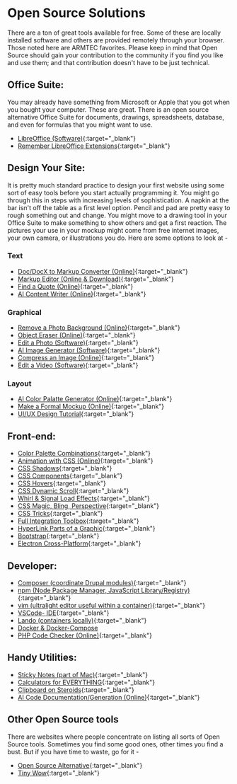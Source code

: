 # Open Source Solutions

There are a ton of great tools available for free.  Some of these are locally installed software and others are provided remotely through your browser.  Those noted here are ARMTEC favorites.   Please keep in mind that Open Source should gain your contribution to the community if you find you like and use them; and that contribution doesn't have to be just technical.


## Office Suite:

You may already have something from Microsoft or Apple that you got when you bought your computer.  These are great.  There is an open source alternative Office Suite for documents, drawings, spreadsheets, database, and even for formulas that you might want to use.

- [LibreOffice (Software)](https://www.libreoffice.org/){:target="_blank"}
- [Remember LibreOffice Extensions](https://extensions.libreoffice.org/){:target="_blank"}


## Design Your Site:

It is pretty much standard practice to design your first website using some sort of easy tools before you start actually programming it.  You might go through this in steps with increasing levels of sophistication.  A napkin at the bar isn't off the table as a first level option.  Pencil and pad are pretty easy to rough something out and change.  You might move to a drawing tool in your Office Suite to make something to show others and get a first reaction.  The pictures your use in your mockup might come from free internet images, your own camera, or illustrations you do.  Here are some options to look at -

### Text
- [Doc/DocX to Markup Converter (Online)](https://word2md.com/){:target="_blank"}
- [Markup Editor (Online & Download)](https://readme.so/editor){:target="_blank"}
- [Find a Quote (Online)](https://metaphor.systems/){:target="_blank"}
- [AI Content Writer (Online)](https://rytr.me){:target="_blank"}

### Graphical
- [Remove a Photo Background (Online)](https://www.remove.bg/upload){:target="_blank"}
- [Object Eraser (Online)](https://magicstudio.com/magiceraser){:target="_blank"}
- [Edit a Photo (Software)](https://www.gimp.org/){:target="_blank"}
- [AI Image Generator (Software)](https://diffusionbee.com/){:target="_blank"}
- [Compress an Image (Online)](https://compressor.io/){:target="_blank"}
- [Edit a Video (Software)](https://www.vlognow.me){:target="_blank"}

### Layout
- [AI Color Palatte Generator (Online)](https://huemint.com/){:target="_blank"}
- [Make a Formal Mockup (Online)](https://penpot.app/){:target="_blank"}
- [UI/UX Design Tutorial](https://www.youtube.com/watch?v=c9Wg6Cb_YlU){:target="_blank"}


## Front-end:

- [Color Palette Combinations](https://fffuel.co){:target="_blank"}
- [Animation with CSS (Online)](https://animista.net/){:target="_blank"}
- [CSS Shadows](https://neumorphism.io/#8c00ff){:target="_blank"}
- [CSS Components](https://uiverse.io/all){:target="_blank"}
- [CSS Hovers](http://ianlunn.github.io/Hover/){:target="_blank"}
- [CSS Dynamic Scroll](https://michalsnik.github.io/aos/){:target="_blank"}
- [Whirl & Signal Load Effects](https://whirl.netlify.app/){:target="_blank"}
- [CSS Magic, Bling, Perspective](https://www.minimamente.com/project/magic/){:target="_blank"}
- [CSS Tricks](https://css-tricks.com/){:target="_blank"}
- [Full Integration Toolbox](https://10015.io/){:target="_blank"}
- [HyperLink Parts of a Graphic](http://www.javascriptkit.com/howto/imagemap.shtml){:target="_blank"}
- [Bootstrap](https://getbootstrap.com/){:target="_blank"}
- [Electron Cross-Platform](https://www.electronjs.org/){:target="_blank"}

## Developer:

- [Composer (coordinate Drupal modules)](https://getcomposer.org/){:target="_blank"}
- [npm (Node Package Manager, JavaScript Library/Registry)](https://www.npmjs.com/){:target="_blank"}
- [vim (ultralight editor useful within a container)](https://www.vim.org/){:target="_blank"}
- [VSCode- IDE](https://code.visualstudio.com/){:target="_blank"}
- [Lando (containers locally)](https://lando.dev/){:target="_blank"}
- [Docker & Docker-Compose](book/docker)
- [PHP Code Checker (Online)](https://extendsclass.com/php-tester.html){:target="_blank"}

## Handy Utilities:

- [Sticky Notes (part of Mac)](https://support.apple.com/guide/stickies/welcome/mac){:target="_blank"}
- [Calculators for EVERYTHING](https://www.omnicalculator.com/){:target="_blank"}
- [Clipboard on Steroids](https://apps.apple.com/us/app/flycut-clipboard-manager/id442160987?mt=12){:target="_blank"}
- [AI Code Documentation/Generation (Online)](https://www.figstack.com/){:target="_blank"}

## Other Open Source tools

There are websites where people concentrate on listing all sorts of Open Source tools.  Sometimes you find some good ones, other times you find a bust.  But if you have time to waste, go for it -

- [Open Source Alternative](https://www.opensourcealternative.to/){:target="_blank"}
- [Tiny Wow](https://tinywow.com/){:target="_blank"}

